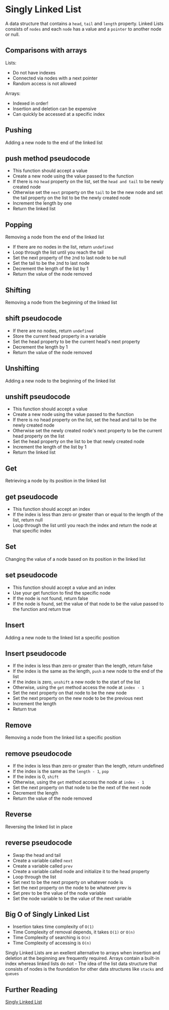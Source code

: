 # Singly Linked List

A data structure that contains a `head`, `tail` and `length` property. Linked Lists consists of `nodes` and each `node` has a value and a `pointer` to another node or null.

## Comparisons with arrays

Lists:

- Do not have indexes
- Connected via nodes with a next pointer
- Random access is not allowed

Arrays:

- Indexed in order!
- Insertion and deletion can be expensive
- Can quickly be accessed at a specific index

## Pushing

Adding a new node to the end of the linked list

## push method pseudocode

- This function should accept a value
- Create a new node using the value passed to the function
- If there is no `head` property on the list, set the `head and tail` to be newly created node
- Otherwise set the `next` property on the `tail` to be the new node and set the tail property on the list to be the newly created node
- Increment the length by one
- Return the linked list

## Popping

Removing a node from the end of the linked list

- If there are no nodes in the list, return `undefined`
- Loop through the list until you reach the tail
- Set the next property of the `2`nd to last node to be null
- Set the tail to be the `2`nd to last node
- Decrement the length of the list by 1
- Return the value of the node removed

## Shifting

Removing a node from the beginning of the linked list

## shift pseudocode

- If there are no nodes, return `undefined`
- Store the current head property in a variable
- Set the head property to be the current head's next property
- Decrement the length by 1
- Return the value of the node removed

## Unshifting

Adding a new node to the beginning of the linked list

## unshift pseudocode

- This function should accept a value
- Create a new node using the value passed to the function
- If there is no head property on the list, set the head and tail to be the newly created node
- Otherwise set the newly created node's next property to be the current head property on the list
- Set the head property on the list to be that newly created node
- Increment the length of the list by 1
- Return the linked list

## Get

Retrieving a node by its position in the linked list

## get pseudocode

- This function should accept an index
- If the index is less than zero or greater than or equal to the length of the list, return null
- Loop through the list until you reach the index and return the node at that specific index

## Set

Changing the value of a node based on its position in the linked list

## set pseudocode

- This function should accept a value and an index
- Use your get function to find the specific node
- If the node is not found, return false
- If the node is found, set the value of that node to be the value passed to the function and return true

## Insert

Adding a new node to the linked list a specific position

## Insert pseudocode

- If the index is less than zero or greater than the length, return false
- If the index is the same as the length, `push` a new node to the end of the list
- If the index is zero, `unshift` a new node to the start of the list
- Otherwise, using the `get` method access the node at `index - 1`
- Set the next property on that node to be the new node
- Set the next property on the new node to be the previous next
- Increment the length
- Return true

## Remove

Removing a node from the linked list a specific position

## remove pseudocode

- If the index is less than zero or greater than the length, return undefined
- If the index is the same as the `length - 1`, `pop`
- If the index is 0, `shift`
- Otherwise, using the `get` method access the node at `index - 1`
- Set the next property on that node to be the next of the next node
- Decrement the length
- Return the value of the node removed

## Reverse

Reversing the linked list in place

## reverse pseudocode

- Swap the head and tail
- Create a variable called `next`
- Create a variable called `prev`
- Create a variable called node and initialize it to the head property
- Loop through the list
- Set next to be the next property on whatever node is
- Set the next property on the node to be whatever prev is
- Set prev to be the value of the node variable
- Set the node variable to be the value of the next variable

## Big O of Singly Linked List

- Insertion takes time complexity of `O(1)`
- Time Complexity of removal depends, it takes `O(1)` or `O(n)`
- Time Complexity of searching is `O(n)`
- Time Complexity of accessing is `O(n)`

Singly Linked Lists are an exellent alternative to arrays when insertion and deletion at the beginning are frequently required.
Arrays contain a built-in index whereas linked lists do not -
The idea of the list data structure that consists of nodes is the foundation for other data structures like `stacks` and `queues`

## Further Reading

[Singly Linked List](https://en.wikipedia.org/wiki/Linked_list)
